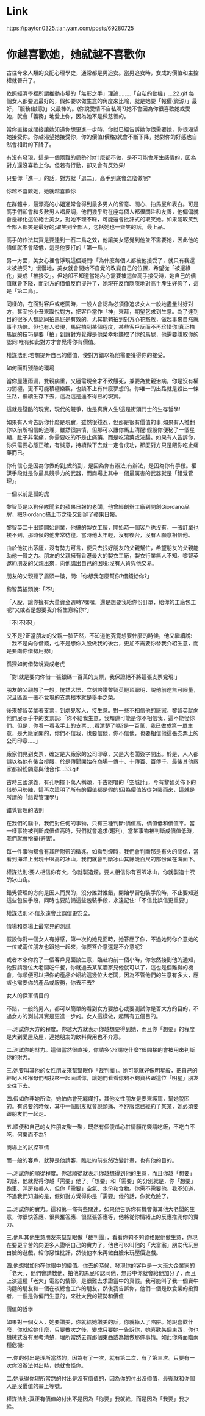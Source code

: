 
# Link

https://payton0325.tian.yam.com/posts/69280725

# 你越喜歡她，她就越不喜歡你

古往今來人類的交配心理學史，通常都是男追女。當男追女時，女成的價值和主控權就晉升了。

依照經濟學裡所謂推動市場的「無形之手」理論........「自私的動機」...22.gif
每個女人都要選最好的，假如要以做生意的角度來比喻，就是她要「報價(資源)」最好，「服務(誠意)」又最棒的。(你說愛情不自私嗎?)她不會因為你很喜歡她或愛她，就會「義務」地愛上你，因為她不是做慈善的。

當你直接或間接讓她知道你想更進一步時，你就已經告訴她你很需要她，你很渴望她接受你。你越渴望她接受你，你的價值(價格)就會不斷下降，她對你的好感也自然會相對的下降了。

有沒有發現，這是一個兩難的局勢?你什麼都不做，是不可能會產生感情的，因為對方還沒喜歡上你。但若有行動，卻又會有反效果!

只要你「進一」的話，對方就「退二」。高手到底會怎麼做呢?

你越不喜歡她，她就越喜歡你

在群體中，最漂亮的小姐通常會得到最多男人的留意、關心、拍馬屁和表白。可是高手們卻會和多數男人唱反調，他們幾乎對在座每個人都很關注和友善，他偏偏就會邊緣化這位絕世美女，對她不理不睬，可能還會批評式的取笑她。如果能取笑到全部人都笑是最好的;取笑到全部人，包括她也一齊笑的話，最上品。

高手的作法其實是要達到一石二鳥之效，他讓美女感覺到他並不需要她，因此他的價值就不會降低，這是他要打的「第一鳥」。

另一方面，美女心裡會浮現這個疑問:「為什麼每個人都被他接受了，就只有我還未被接受?」慢慢地，美女就會開始不自覺的改變自己的位置，希望從「被邊緣化」變成「被接受」。但她卻不知道當她內心需要被這位高手接受時，她自己的價值就會下降，而對方的價值反而提升了，她現在反而隱隱地對高手產生好感了，這是「第二鳥」。

同樣的，在面對客戶或老闆時，一般人會認為必須像追求女人一般地盡量討好對方，甚至扮小丑來取悅對方，把客戶當作「神」來拜，期望乞求到生意。為了達到目的很多人都認同拍馬屁是有效的。尤其能夠拍到對方心花怒放，做起事來自然就事半功倍。但也有人發現，馬屁拍到某個程度，某些客戶反而不再珍惜你!真正拍馬屁的技巧是要「拍」到讓對方覺得是他榮幸地賺取了你的馬屁，他需要賺取你的認同!唯有如此對方才會覺得你有價值。

權謀法則:若想提升自己的價值，使對方錯以為他需要獲得你的接受。

如何面對殘酷的環境

當你屋篷雨漏，雙親病重，又極需現金才不致餓死，兼要為雙親治病，你是沒有權力消極，更不可能積極樂觀，也談不上有什麼夢想的。你唯一的出路就是殺出一條生路，繼續生存下去，這為這是逼不得已的現實。

這就是殘酷的現實，現代的競爭，也是真實人生!這是街頭鬥士的生存哲學!

如果有人肯告訴你什麼是現實，雖然很殘忍，但那是很有價值的事;如果有人推翻你以前所相信的道理，雖然很無情，但那可以讓你馬上清醒!假設你便秘了一個星期，肚子非常痛，你需要吃的不是止痛藥，而是吃瀉藥或浣腸。如果有人告訴你，你只需要心態正確，有誠意，持續做下去就一定會成功，那麼對方只是餵你吃止痛藥而已。

你有信心是因為你做的到;做的到，是因為你有辦法;有辦法，是因為你有手段。權謀手段就是你最具競爭力的武器，而商場上其中一個最厲害的武器就是「錯覺管理」。

一個以前是孤的虎

黎智英是以狗仔隊聞名的蘋果日報的老闆，他曾經創辦工廠到開創Giordano品牌，把Giordano搞上市之後又創辦了蘋果日報。

黎智英二十出頭開始創業，他搞的製衣工廠，開始時一個客戶也沒有，一張訂單也接不到，那時候的他非常彷徨。當時他太年輕，沒有後台，沒有人願意相信他。

由於他初出茅廬，沒有勢力可言，便只去找好朋友的父親幫忙，希望朋友的父親能助他一臂之力。朋友的父親擁有香港最大的製衣工廠，製衣行業無人不知。黎智英邀約朋友的父親出來，向他講出自己的困境:沒有人肯與他交易。

朋友的父親聽了眉頭一皺，問:「你想我怎麼幫你?借錢給你?」

黎智英搖頭說:「不!」

「入股，讓你擁有大量資金週轉?嘿嘿，還是想要我給你份訂單，給你的工廠包工呢?又或者是想要我介紹生意給你?」

「不!不!不!」

又不是?正當朋友的父親一臉茫然，不知道他究竟想要什麼的時候，他又繼續說:「我不是向你借錢，也不是想你入股做我的後台，更加不需要你替我介紹生意，而是要向你借勢用勢!」

孤狸如何借勢蛻變成老虎

「對!就是要向你借一張銀碼一百萬的支票，我保證絕不將這張支票兌現!」

朋友的父親想了一想，恍然大悟，立刻誇讚黎智英絕頂聰明，說他前途無可限量，況且區區一張不兌現的支票根本就是舉手之榮。

後來黎智英拿著支票，到處見客人、接生意。對一些不相信他的廠家，黎智英就向他們展示手中的支票說:「你不給我生意，我知道可能是你不相信我，這不能怪你們。但是，你看一看我手上的支票.....看清楚了嗎?是一百萬，我已做成第一單生意，是大廠家開的，你們不信我，也要信他，你不信他，也要相信他這張支票上的公司印章.....」

廠家們見到支票，確定是大廠家的公司印章，又是大老闆簽字開出。於是，人人都誤以為他有後台撐腰，於是傳聞開始在商場一傳十、十傳百、百傳千，最後其他廠家都紛紛願意與他合作...33.gif

古時三國演義，有孔明擺下萬人稱頌，千古絕唱的「空城計」，今有黎智英佈下的借勢用勢陣，這再次證明了所有的價值都是假的!因為價值皆從包裝而來，這就是所謂的「錯覺管理學!」

錯覺管理的法則

在我們的腦中，我們對任何的事物，只有三種判斷:價值高，價值低和價值平。當一樣事物被判斷成價值高時，我們就會追求(趨利)。當某事物被判斷成價值低時，我們就會捨棄(避害)。

每一件事物都會有其所附帶的徵兆，如看到煙時，我們會判斷那是有火的關係，當看到海洋上出現十呎高的冰山，我們就會判斷冰山其餘幾百尺的部份藏在海面下。

權謀法則:要人相信你有火，你就製造煙。要人相信你有百呎冰山，你就製造十呎的冰山角。

錯覺管理的方向是因人而異的，沒分誰對誰錯，開始學習包裝手段時，不止要知道這些包裝手段，同時也要防備這些包裝手段，永遠記住:「不信比誤信更重要!」

權謀法則:不信永遠會比誤信更安全。

情場和商場上最常見的測試

假設你對一個女人有好感，第一次約她見面時，她答應了你，不過她問你介意她的一位或兩位朋友也跟她一起來，你要答介意還是不介意呢?

或者本來你約了一個客戶見面談生意，臨赴約前一個小時，你忽然接到他的通知，他要請幾位大老闆吃午餐，你就過去某某酒家見他就可以了，這也是個難得的機會，你順便可以把你的產品介紹給這幾位大老闆，因為不管他們的生意有多大，應該也需要你的產品或服務，你去不去?

女人的探軍情目的

不錯，一般的男人，都可以簡單的看到女方要放心或要測試你是否大方的目的，不過女方的測試其實是更進一步的。女人這樣做，起碼有五個目的。

一.測試你大方的程度。你越大方就表示你越想要得到她，而且你「想要」的程度是大到愛屋及屋，連她朋友的飲料費用也不介意。

二.測試你的財力。這個當然很直接，你請多少?請吃什麼?很間接的會被用來判斷你的財力。

三.她要叫其他的女性朋友來幫幫眼作「裁判團」。她可能就好像明星般，把自己的經紀人和褓母們都找來一起面試你，讓她們看看你夠不夠資格跟這位「明星」朋友交往下去。

四.假如你非她所欲，她怕你會死纏爛打，其他女性朋友是要來護駕，幫她脫困的。有必要的時候，其中一個朋友就會說頭痛、不舒服或已經約了某某，她必須要跟朋友們一起走。

五.順便和自己的女性朋友聚一聚，既然有個傻瓜心甘情願花錢請吃飯，不吃白不吃，何樂而不為?

商場上的試探軍情

而一般的客戶，就算是他請客，臨赴約前忽然改變計畫，也有他的目的。

一.測試你的順從程度。你越順從就表示你越想得到他的生意，而且你越「想要」的話，他就覺得你越「需要」他了。「想要」和「需要」的分別就是，你「想要」跑車、洋房和美人，但你「需要」空氣、水份和食物。你需不需要他，我不知道，不過我們知道的是，假如對方覺得你是「需要」他的話，你就危險了。

二.測試你的實力。這和第一條有些關連，如果他告訴你有機會做其他大老闆的生意，你很快答應、很興奮答應、很緊張答應等，他將從你情緒上的反應推測你的實力。

三.他叫其他生意朋友來幫幫眼做「裁判團」，看看你夠不夠資格跟他做生意，你現在要更辛苦的向更多人證明自己的實力了。他也可以叫他的「大富翁」朋友代玩黑白臉的遊戲，給你惡性批評，然後他本來再做白臉來玩壓價遊戲。

四.他想增加他在你眼中的價值。你去的時候，發現你的客戶是一大班大企業家的「老大」，他們會請教他、拍他的馬屁和認同他，無形中你就會給他加分了，而且上演這種「老大」電影的情節，是很難去求證當中的真假。我可能叫了我一個賣牛肉麵的朋友和一個在夜總會工作的朋友，然後我告訴你，他們一個是飲食業的投資者，一個是做偏門生意的，來壯大我的聲勢和價值

價值的哲學

如果對一個女人，她要讚美，你就給她讚美的話，你就掉入了陷阱。她說喜歡什麼，你就給她什麼，只要數次之後，變成只要她一告訴你，她喜歡某個東西，你也機械式沒有思考清楚，理所當然去買那個東西或為她做那件事情。如此你將面臨兩種危機:

一.你的付出是理所當然的，因為有了一次，就有第二次，有了第三次。只要有一次你沒辦法付出時，她就會怪你。

二.她覺得你理所當然的付出是沒有價值的，因為你的付出沒價值，最後就和你個人是沒價值的畫上等號。

權謀法則:真正有價值的付出不是因為「你要」我就給，而是因為「我要」我才給。
